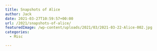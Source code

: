 ```yaml
---
title: Snapshots of Alice
author: Jack
date: 2021-03-27T10:59:57+00:00
url: /2021/snapshots-of-alice/
featuredImage: /wp-content/uploads/2021/03/2021-03-22-Alice-002.jpg
categories:
  - Misc

---
```

<!--kg-card-begin: html-->

<div class="wp-block-envira-envira-gallery">
</div>

<!--kg-card-end: html-->